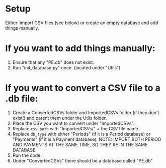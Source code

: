 # Setup
Either: import CSV files (see below) or create an empty database and add things manually.

# If you want to add things manually:
1. Ensure that any "PE.db" does not exist.
2. Run "init_database.py" once. (located under "Utils")

# If you want to convert a CSV file to a .db file:

1. Create a ConvertedCSVs folder and ImportedCSVs folder (if they don't exist!) and parent them under the Utils folder. 
2. Place the CSV you want to convert under "ImportedCSVs".
3. Replace `csv_path` with "ImportedCSVs/" + the CSV file name
4. Replace `db_type` with either "Periods" (if it is a Period database) or "Payments" (if it is a Payment database). NOTE: IMPORT BOTH PERIOD AND PAYMENTS AT THE SAME TIME, SO THEY'RE IN THE SAME DATABASE.
5. Run the code.
6. Under "ConvertedCSVs" there should be a database called "PE.db"
